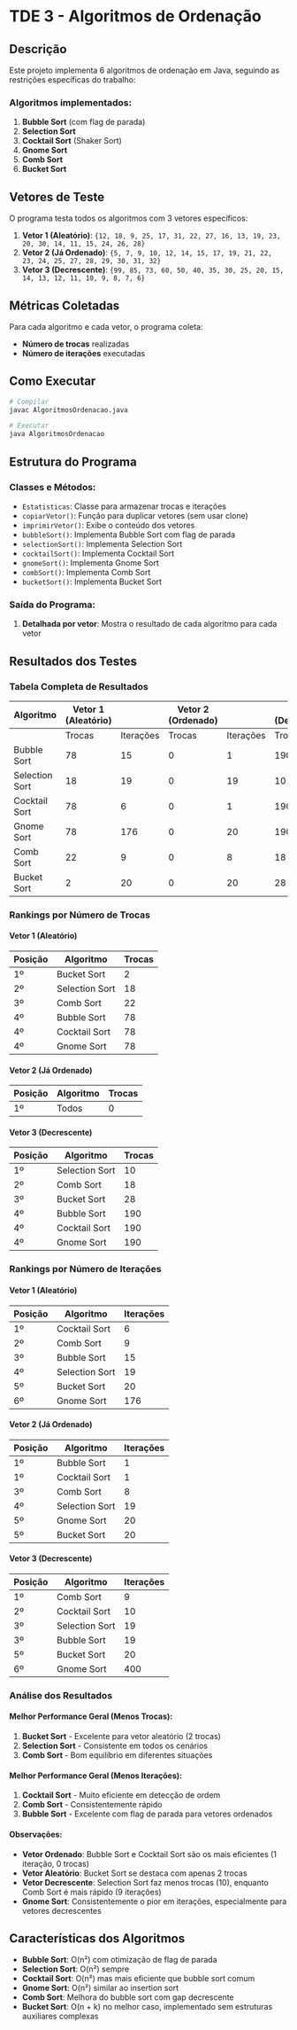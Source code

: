 # TDE 3 - Algoritmos de Ordenação

## Descrição
Este projeto implementa 6 algoritmos de ordenação em Java, seguindo as restrições específicas do trabalho:

### Algoritmos implementados:
1. **Bubble Sort** (com flag de parada)
2. **Selection Sort**
3. **Cocktail Sort** (Shaker Sort)
4. **Gnome Sort**
5. **Comb Sort**
6. **Bucket Sort**


## Vetores de Teste
O programa testa todos os algoritmos com 3 vetores específicos:

1. **Vetor 1 (Aleatório)**: `{12, 18, 9, 25, 17, 31, 22, 27, 16, 13, 19, 23, 20, 30, 14, 11, 15, 24, 26, 28}`
2. **Vetor 2 (Já Ordenado)**: `{5, 7, 9, 10, 12, 14, 15, 17, 19, 21, 22, 23, 24, 25, 27, 28, 29, 30, 31, 32}`
3. **Vetor 3 (Decrescente)**: `{99, 85, 73, 60, 50, 40, 35, 30, 25, 20, 15, 14, 13, 12, 11, 10, 9, 8, 7, 6}`

## Métricas Coletadas
Para cada algoritmo e cada vetor, o programa coleta:
- **Número de trocas** realizadas
- **Número de iterações** executadas

## Como Executar

```bash
# Compilar
javac AlgoritmosOrdenacao.java

# Executar
java AlgoritmosOrdenacao
```

## Estrutura do Programa

### Classes e Métodos:
- `Estatisticas`: Classe para armazenar trocas e iterações
- `copiarVetor()`: Função para duplicar vetores (sem usar clone)
- `imprimirVetor()`: Exibe o conteúdo dos vetores
- `bubbleSort()`: Implementa Bubble Sort com flag de parada
- `selectionSort()`: Implementa Selection Sort
- `cocktailSort()`: Implementa Cocktail Sort 
- `gnomeSort()`: Implementa Gnome Sort
- `combSort()`: Implementa Comb Sort
- `bucketSort()`: Implementa Bucket Sort 

### Saída do Programa:
1. **Detalhada por vetor**: Mostra o resultado de cada algoritmo para cada vetor

## Resultados dos Testes

### Tabela Completa de Resultados

| Algoritmo     | Vetor 1 (Aleatório) |           | Vetor 2 (Ordenado) |           | Vetor 3 (Decrescente) |           |
|---------------|---------------------|-----------|---------------------|-----------|------------------------|-----------|
|               | Trocas | Iterações | Trocas | Iterações | Trocas | Iterações |
| Bubble Sort   | 78     | 15        | 0      | 1         | 190    | 19        |
| Selection Sort| 18     | 19        | 0      | 19        | 10     | 19        |
| Cocktail Sort | 78     | 6         | 0      | 1         | 190    | 10        |
| Gnome Sort    | 78     | 176       | 0      | 20        | 190    | 400       |
| Comb Sort     | 22     | 9         | 0      | 8         | 18     | 9         |
| Bucket Sort   | 2      | 20        | 0      | 20        | 28     | 20        |

### Rankings por Número de Trocas

#### Vetor 1 (Aleatório)
| Posição | Algoritmo      | Trocas |
|---------|----------------|--------|
| 1º      | Bucket Sort    | 2      |
| 2º      | Selection Sort | 18     |
| 3º      | Comb Sort      | 22     |
| 4º      | Bubble Sort    | 78     |
| 4º      | Cocktail Sort  | 78     |
| 4º      | Gnome Sort     | 78     |

#### Vetor 2 (Já Ordenado)
| Posição | Algoritmo      | Trocas |
|---------|----------------|--------|
| 1º      | Todos          | 0      |

#### Vetor 3 (Decrescente)
| Posição | Algoritmo      | Trocas |
|---------|----------------|--------|
| 1º      | Selection Sort | 10     |
| 2º      | Comb Sort      | 18     |
| 3º      | Bucket Sort    | 28     |
| 4º      | Bubble Sort    | 190    |
| 4º      | Cocktail Sort  | 190    |
| 4º      | Gnome Sort     | 190    |

### Rankings por Número de Iterações

#### Vetor 1 (Aleatório)
| Posição | Algoritmo      | Iterações |
|---------|----------------|-----------|
| 1º      | Cocktail Sort  | 6         |
| 2º      | Comb Sort      | 9         |
| 3º      | Bubble Sort    | 15        |
| 4º      | Selection Sort | 19        |
| 5º      | Bucket Sort    | 20        |
| 6º      | Gnome Sort     | 176       |

#### Vetor 2 (Já Ordenado)
| Posição | Algoritmo      | Iterações |
|---------|----------------|-----------|
| 1º      | Bubble Sort    | 1         |
| 1º      | Cocktail Sort  | 1         |
| 3º      | Comb Sort      | 8         |
| 4º      | Selection Sort | 19        |
| 5º      | Gnome Sort     | 20        |
| 5º      | Bucket Sort    | 20        |

#### Vetor 3 (Decrescente)
| Posição | Algoritmo      | Iterações |
|---------|----------------|-----------|
| 1º      | Comb Sort      | 9         |
| 2º      | Cocktail Sort  | 10        |
| 3º      | Selection Sort | 19        |
| 3º      | Bubble Sort    | 19        |
| 5º      | Bucket Sort    | 20        |
| 6º      | Gnome Sort     | 400       |

### Análise dos Resultados

#### Melhor Performance Geral (Menos Trocas):
1. **Bucket Sort** - Excelente para vetor aleatório (2 trocas)
2. **Selection Sort** - Consistente em todos os cenários
3. **Comb Sort** - Bom equilíbrio em diferentes situações

#### Melhor Performance Geral (Menos Iterações):
1. **Cocktail Sort** - Muito eficiente em detecção de ordem
2. **Comb Sort** - Consistentemente rápido
3. **Bubble Sort** - Excelente com flag de parada para vetores ordenados

#### Observações:
- **Vetor Ordenado**: Bubble Sort e Cocktail Sort são os mais eficientes (1 iteração, 0 trocas)
- **Vetor Aleatório**: Bucket Sort se destaca com apenas 2 trocas
- **Vetor Decrescente**: Selection Sort faz menos trocas (10), enquanto Comb Sort é mais rápido (9 iterações)
- **Gnome Sort**: Consistentemente o pior em iterações, especialmente para vetores decrescentes

## Características dos Algoritmos

- **Bubble Sort**: O(n²) com otimização de flag de parada
- **Selection Sort**: O(n²) sempre
- **Cocktail Sort**: O(n²) mas mais eficiente que bubble sort comum
- **Gnome Sort**: O(n²) similar ao insertion sort
- **Comb Sort**: Melhora do bubble sort com gap decrescente
- **Bucket Sort**: O(n + k) no melhor caso, implementado sem estruturas auxiliares complexas